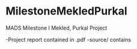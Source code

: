 # MilestoneMekledPurkal
MADS Milestone I Mekled, Purkal Project

-Project report contained in .pdf
-source/ contains 
